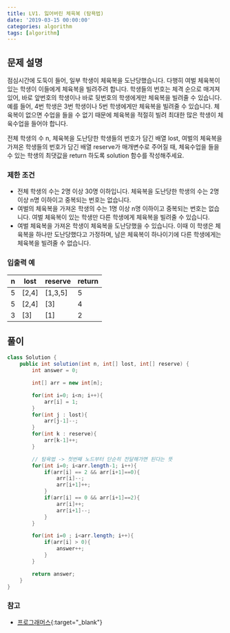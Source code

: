 ```yaml
---
title: LV1. 잃어버린 체육복 (탐욕법)
date: '2019-03-15 00:00:00'
categories: algorithm
tags: [algorithm]
---
```


## 문제 설명

점심시간에 도둑이 들어, 일부 학생이 체육복을 도난당했습니다. 다행히 여벌 체육복이 있는 학생이 이들에게 체육복을 빌려주려 합니다. 학생들의 번호는 체격 순으로 매겨져 있어, 바로 앞번호의 학생이나 바로 뒷번호의 학생에게만 체육복을 빌려줄 수 있습니다. 예를 들어, 4번 학생은 3번 학생이나 5번 학생에게만 체육복을 빌려줄 수 있습니다. 체육복이 없으면 수업을 들을 수 없기 때문에 체육복을 적절히 빌려 최대한 많은 학생이 체육수업을 들어야 합니다.

전체 학생의 수 n, 체육복을 도난당한 학생들의 번호가 담긴 배열 lost, 여벌의 체육복을 가져온 학생들의 번호가 담긴 배열 reserve가 매개변수로 주어질 때, 체육수업을 들을 수 있는 학생의 최댓값을 return 하도록 solution 함수를 작성해주세요.

### 제한 조건

* 전체 학생의 수는 2명 이상 30명 이하입니다.
체육복을 도난당한 학생의 수는 2명 이상 n명 이하이고 중복되는 번호는 없습니다.
* 여벌의 체육복을 가져온 학생의 수는 1명 이상 n명 이하이고 중복되는 번호는 없습니다.
여벌 체육복이 있는 학생만 다른 학생에게 체육복을 빌려줄 수 있습니다.
* 여벌 체육복을 가져온 학생이 체육복을 도난당했을 수 있습니다. 이때 이 학생은 체육복을 하나만 도난당했다고 가정하며, 남은 체육복이 하나이기에 다른 학생에게는 체육복을 빌려줄 수 없습니다.

### 입출력 예

n | lost | reserve | return
--- | --- | --- | ---
5 | [2,4] | [1,3,5] | 5
5 | [2,4] | [3] | 4
3 | [3] | [1] | 2

## 풀이

```java
class Solution {
    public int solution(int n, int[] lost, int[] reserve) {
        int answer = 0;

        int[] arr = new int[n];

        for(int i=0; i<n; i++){
            arr[i] = 1;
        }
        for(int j : lost){
            arr[j-1]--;
        }
        for(int k : reserve){
            arr[k-1]++;
        }

        // 탐욕법 -> 첫번째 노드부터 단순히 전달해가면 된다는 뜻
        for(int i=0; i<arr.length-1; i++){
            if(arr[i] == 2 && arr[i+1]==0){
                arr[i]--;
                arr[i+1]++;
            }
            if(arr[i] == 0 && arr[i+1]==2){
                arr[i]++;
                arr[i+1]--;
            }
        }

        for(int i=0 ; i<arr.length; i++){
            if(arr[i] > 0){
                answer++;
            }
        }

        return answer;
    }
}
```


### 참고

* [프로그래머스](https://programmers.co.kr/learn/courses/30/lessons/42862?language=java){:target="_blank"}



